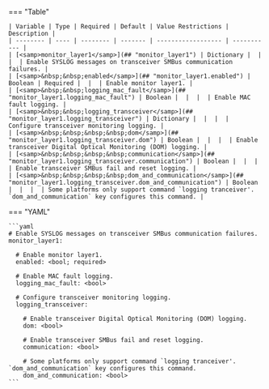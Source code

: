 <!--
  ~ Copyright (c) 2024 Arista Networks, Inc.
  ~ Use of this source code is governed by the Apache License 2.0
  ~ that can be found in the LICENSE file.
  -->
=== "Table"

    | Variable | Type | Required | Default | Value Restrictions | Description |
    | -------- | ---- | -------- | ------- | ------------------ | ----------- |
    | [<samp>monitor_layer1</samp>](## "monitor_layer1") | Dictionary |  |  |  | Enable SYSLOG messages on transceiver SMBus communication failures. |
    | [<samp>&nbsp;&nbsp;enabled</samp>](## "monitor_layer1.enabled") | Boolean | Required |  |  | Enable monitor layer1. |
    | [<samp>&nbsp;&nbsp;logging_mac_fault</samp>](## "monitor_layer1.logging_mac_fault") | Boolean |  |  |  | Enable MAC fault logging. |
    | [<samp>&nbsp;&nbsp;logging_transceiver</samp>](## "monitor_layer1.logging_transceiver") | Dictionary |  |  |  | Configure transceiver monitoring logging. |
    | [<samp>&nbsp;&nbsp;&nbsp;&nbsp;dom</samp>](## "monitor_layer1.logging_transceiver.dom") | Boolean |  |  |  | Enable transceiver Digital Optical Monitoring (DOM) logging. |
    | [<samp>&nbsp;&nbsp;&nbsp;&nbsp;communication</samp>](## "monitor_layer1.logging_transceiver.communication") | Boolean |  |  |  | Enable transceiver SMBus fail and reset logging. |
    | [<samp>&nbsp;&nbsp;&nbsp;&nbsp;dom_and_communication</samp>](## "monitor_layer1.logging_transceiver.dom_and_communication") | Boolean |  |  |  | Some platforms only support command `logging tranceiver'. `dom_and_communication` key configures this command. |

=== "YAML"

    ```yaml
    # Enable SYSLOG messages on transceiver SMBus communication failures.
    monitor_layer1:

      # Enable monitor layer1.
      enabled: <bool; required>

      # Enable MAC fault logging.
      logging_mac_fault: <bool>

      # Configure transceiver monitoring logging.
      logging_transceiver:

        # Enable transceiver Digital Optical Monitoring (DOM) logging.
        dom: <bool>

        # Enable transceiver SMBus fail and reset logging.
        communication: <bool>

        # Some platforms only support command `logging tranceiver'. `dom_and_communication` key configures this command.
        dom_and_communication: <bool>
    ```
